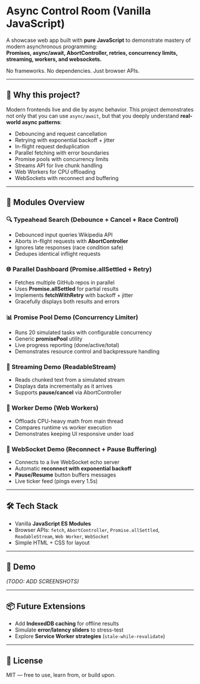 # Async Control Room (Vanilla JavaScript)

A showcase web app built with **pure JavaScript** to demonstrate mastery of modern asynchronous programming:  
**Promises, async/await, AbortController, retries, concurrency limits, streaming, workers, and websockets.**

No frameworks. No dependencies. Just browser APIs.

---

## 🌟 Why this project?

Modern frontends live and die by async behavior. This project demonstrates not only that you can use `async/await`, but that you deeply understand **real-world async patterns**:

- Debouncing and request cancellation
- Retrying with exponential backoff + jitter
- In-flight request deduplication
- Parallel fetching with error boundaries
- Promise pools with concurrency limits
- Streams API for live chunk handling
- Web Workers for CPU offloading
- WebSockets with reconnect and buffering

---

## 🚀 Modules Overview

### 🔍 Typeahead Search (Debounce + Cancel + Race Control)

- Debounced input queries Wikipedia API
- Aborts in-flight requests with **AbortController**
- Ignores late responses (race condition safe)
- Dedupes identical inflight requests

### 🌐 Parallel Dashboard (Promise.allSettled + Retry)

- Fetches multiple GitHub repos in parallel
- Uses **Promise.allSettled** for partial results
- Implements **fetchWithRetry** with backoff + jitter
- Gracefully displays both results and errors

### 📊 Promise Pool Demo (Concurrency Limiter)

- Runs 20 simulated tasks with configurable concurrency
- Generic **promisePool** utility
- Live progress reporting (done/active/total)
- Demonstrates resource control and backpressure handling

### 📡 Streaming Demo (ReadableStream)

- Reads chunked text from a simulated stream
- Displays data incrementally as it arrives
- Supports **pause/cancel** via AbortController

### 🧵 Worker Demo (Web Workers)

- Offloads CPU-heavy math from main thread
- Compares runtime vs worker execution
- Demonstrates keeping UI responsive under load

### 🔄 WebSocket Demo (Reconnect + Pause Buffering)

- Connects to a live WebSocket echo server
- Automatic **reconnect with exponential backoff**
- **Pause/Resume** button buffers messages
- Live ticker feed (pings every 1.5s)

---

## 🛠️ Tech Stack

- Vanilla **JavaScript ES Modules**
- Browser APIs: `fetch`, `AbortController`, `Promise.allSettled`, `ReadableStream`, `Web Worker`, `WebSocket`
- Simple HTML + CSS for layout

---

## 📸 Demo

_(TODO: ADD SCREENSHOTS)_

---

## 📦 Future Extensions

- Add **IndexedDB caching** for offline results
- Simulate **error/latency sliders** to stress-test
- Explore **Service Worker strategies** (`stale-while-revalidate`)

---

## 📝 License

MIT — free to use, learn from, or build upon.
